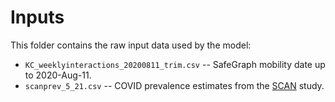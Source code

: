 # Inputs

This folder contains the raw input data used by the model:

- `KC_weeklyinteractions_20200811_trim.csv` -- SafeGraph mobility date up to 2020-Aug-11.
- `scanprev_5_21.csv` -- COVID prevalence estimates from the [SCAN](https://scanpublichealth.org) study.